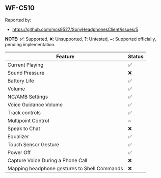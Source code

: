 WF-C510
---
Reported by:
- https://github.com/mos9527/SonyHeadphonesClient/issues/5

**NOTE:** **✅**: Supported, ❌: Unsupported, **?**: Untested, **~**: Supported officially, pending implementation.

| Feature                                      | Status |
|----------------------------------------------|--------|
| Current Playing                              | ✅      |
| Sound Pressure                               | ❌      |
| Battery Life                                 | ✅      |
| Volume                                       | ✅      |
| NC/AMB Settings                              | ✅      |
| Voice Guidance Volume                        | ✅      |
| Track controls                               | ✅      |
| Multipoint Control                           | ~      |
| Speak to Chat                                | ❌      |
| Equalizer                                    | ✅      |
| Touch Sensor Gesture                         | ✅      |
| Power Off                                    | ✅      |
| Capture Voice During a Phone Call            | ❌      |
| Mapping headphone gestures to Shell Commands | ❌      |
